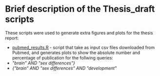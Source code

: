 # Brief description of the Thesis_draft scripts

These scripts were used to generate extra figures and plots for the thesis report:
* [pubmed_results.R](pubmed_results.R) - script that take as input csv files downloaded from Pubmed, and generates plots to show the absolute number and percentage of publication for the follwing queries:
 * *"brain" AND "sex differences"}*
 * *{"brain" AND "sex differences" AND "development"*


